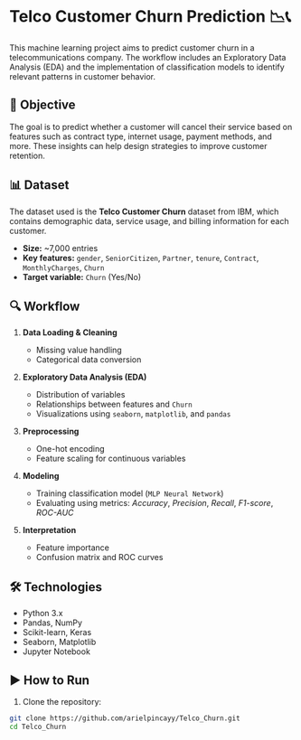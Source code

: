 # Telco Customer Churn Prediction 📉📞

This machine learning project aims to predict customer churn in a telecommunications company. The workflow includes an Exploratory Data Analysis (EDA) and the implementation of classification models to identify relevant patterns in customer behavior.

## 🧠 Objective

The goal is to predict whether a customer will cancel their service based on features such as contract type, internet usage, payment methods, and more. These insights can help design strategies to improve customer retention.

## 📊 Dataset

The dataset used is the **Telco Customer Churn** dataset from IBM, which contains demographic data, service usage, and billing information for each customer.

- **Size:** ~7,000 entries  
- **Key features:** `gender`, `SeniorCitizen`, `Partner`, `tenure`, `Contract`, `MonthlyCharges`, `Churn`  
- **Target variable:** `Churn` (Yes/No)

## 🔍 Workflow

1. **Data Loading & Cleaning**  
   - Missing value handling  
   - Categorical data conversion

2. **Exploratory Data Analysis (EDA)**  
   - Distribution of variables  
   - Relationships between features and `Churn`  
   - Visualizations using `seaborn`, `matplotlib`, and `pandas`

3. **Preprocessing**  
   - One-hot encoding  
   - Feature scaling for continuous variables

4. **Modeling**  
   - Training classification model (`MLP Neural Network`)  
   - Evaluating using metrics: *Accuracy*, *Precision*, *Recall*, *F1-score*, *ROC-AUC*

5. **Interpretation**  
   - Feature importance  
   - Confusion matrix and ROC curves

## 🛠️ Technologies

- Python 3.x  
- Pandas, NumPy  
- Scikit-learn, Keras  
- Seaborn, Matplotlib  
- Jupyter Notebook

## ▶️ How to Run

1. Clone the repository:

```bash
git clone https://github.com/arielpincayy/Telco_Churn.git
cd Telco_Churn
